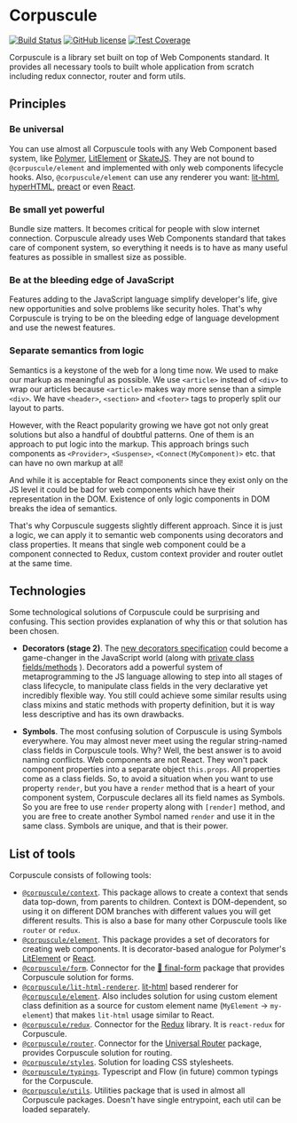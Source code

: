 # Corpuscule

[![Build Status](https://img.shields.io/travis/corpusculejs/corpuscule/master.svg)](https://travis-ci.org/corpusculejs/corpuscule)
[![GitHub license](https://img.shields.io/badge/license-MIT-blue.svg)](./LICENSE)
[![Test Coverage](https://img.shields.io/codecov/c/github/corpusculejs/corpuscule/master.svg)](https://codecov.io/gh/corpusculejs/corpuscule)

Corpuscule is a library set built on top of Web Components standard. It provides all necessary tools
to built whole application from scratch including redux connector, router and form utils.

## Principles

### Be universal
You can use almost all Corpuscule tools with any Web Component based system, like [Polymer](https://www.polymer-project.org/),
[LitElement](https://lit-element.polymer-project.org/) or [SkateJS](https://skatejs.netlify.com/).
They are not bound to `@corpuscule/element` and implemented with only web components lifecycle
hooks. Also, `@corpuscule/element` can use any renderer you want: [lit-html](https://lit-html.polymer-project.org/),
[hyperHTML](https://github.com/WebReflection/hyperHTML), [preact](https://preactjs.com/) or even
[React](https://reactjs.org/).

### Be small yet powerful
Bundle size matters. It becomes critical for people with slow internet connection. Corpuscule
already uses Web Components standard that takes care of component system, so everything it needs is
to have as many useful features as possible in smallest size as possible. 

### Be at the bleeding edge of JavaScript
Features adding to the JavaScript language simplify developer's life, give new opportunities and
solve problems like security holes. That's why Corpuscule is trying to be on the bleeding edge of
language development and use the newest features.

### Separate semantics from logic
Semantics is a keystone of the web for a long time now. We used to make our markup as meaningful as
possible. We use `<article>` instead of `<div>` to wrap our articles because `<article>` makes way
more sense than a simple `<div>`. We have `<header>`, `<section>` and `<footer>` tags to properly
split our layout to parts.

However, with the React popularity growing we have got not only great solutions but also a handful
of doubtful patterns. One of them is an approach to put logic into the markup. This approach brings
such components as `<Provider>`, `<Suspense>`, `<Connect(MyComponent)>` etc. that can have no own
markup at all! 
 
And while it is acceptable for React components since they exist only on the JS level it could be
bad for web components which have their representation in the DOM. Existence of only logic
components in DOM breaks the idea of semantics.

That's why Corpuscule suggests slightly different approach. Since it is just a logic, we can apply
it to semantic web components using decorators and class properties. It means that single web
component could be a component connected to Redux, custom context provider and router outlet at the
same time.

## Technologies
Some technological solutions of Corpuscule could be surprising and confusing. This section provides
explanation of why this or that solution has been chosen.  

* **Decorators (stage 2)**. The [new decorators specification](https://github.com/tc39/proposal-decorators)
could become a game-changer in the JavaScript world (along with [private class fields/methods](https://github.com/tc39/proposal-private-fields)
). Decorators add a powerful system of metaprogramming to the JS language allowing to step into
all stages of class lifecycle, to manipulate class fields in the very declarative yet incredibly 
flexible way. You still could achieve some similar results using class mixins and static methods
with property definition, but it is way less descriptive and has its own drawbacks.

* **Symbols**. The most confusing solution of Corpuscule is using Symbols everywhere. You may almost
never meet using the regular string-named class fields in Corpuscule tools. Why? Well, the best
answer is to avoid naming conflicts. Web components are not React. They won't pack component
properties into a separate object `this.props`. All properties come as a class fields. So, to avoid
a situation when you want to use property `render`, but you have a `render` method that is a heart
of your component system, Corpuscule declares all its field names as Symbols. So you are free to 
use `render` property along with `[render]` method, and you are free to create another Symbol named
`render` and use it in the same class. Symbols are unique, and that is their power. 

## List of tools
Corpuscule consists of following tools:

* [`@corpuscule/context`](./packages/context). This package allows to create a context that sends
data top-down, from parents to children. Context is DOM-dependent, so using it on different DOM
branches with different values you will get different results. This is also a base for many other
Corpuscule tools like `router` or `redux`. 
* [`@corpuscule/element`](./packages/element). This package provides a set of decorators for
creating web components. It is decorator-based analogue for Polymer's [LitElement](https://github.com/Polymer/lit-element)
or [React](https://reactjs.org/).
* [`@corpuscule/form`](./packages/form). Connector for the [🏁 final-form](https://github.com/final-form/final-form)
package that provides Corpuscule solution for forms.
* [`@corpuscule/lit-html-renderer`](./packages/lit-html-renderer). [lit-html](https://github.com/Polymer/lit-html) 
based renderer for [`@corpuscule/element`](./packages/element). Also includes solution for using
custom element class definition as a source for custom element name (`MyElement` -> `my-element`)
that makes `lit-html` usage similar to React. 
* [`@corpuscule/redux`](./packages/redux). Connector for the [Redux](https://redux.js.org/) library.
 It is `react-redux` for Corpuscule.
* [`@corpuscule/router`](./packages/router). Connector for the [Universal Router](https://github.com/kriasoft/universal-router)
package, provides Corpuscule solution for routing. 
* [`@corpuscule/styles`](./packages/styles). Solution for loading CSS stylesheets.
* [`@corpuscule/typings`](./packages/typings). Typescript and Flow (in future) common typings for
the Corpuscule.
* [`@corpuscule/utils`](./packages/utils). Utilities package that is used in almost all Corpuscule
packages. Doesn't have single entrypoint, each util can be loaded separately. 